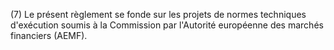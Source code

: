 (7) Le présent règlement se fonde sur les projets de normes techniques d'exécution soumis à la Commission par l'Autorité européenne des marchés financiers (AEMF).